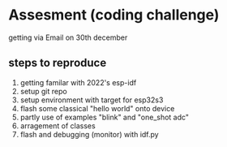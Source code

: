 # Assesment (coding challenge)
getting via Email on 30th december

## steps to reproduce
1. getting familar with 2022's esp-idf
2. setup git repo
3. setup environment with target for esp32s3
4. flash some classical "hello world" onto device
5. partly use of examples "blink" and "one_shot adc"
6. arragement of classes 
7. flash and debugging (monitor) with idf.py 

